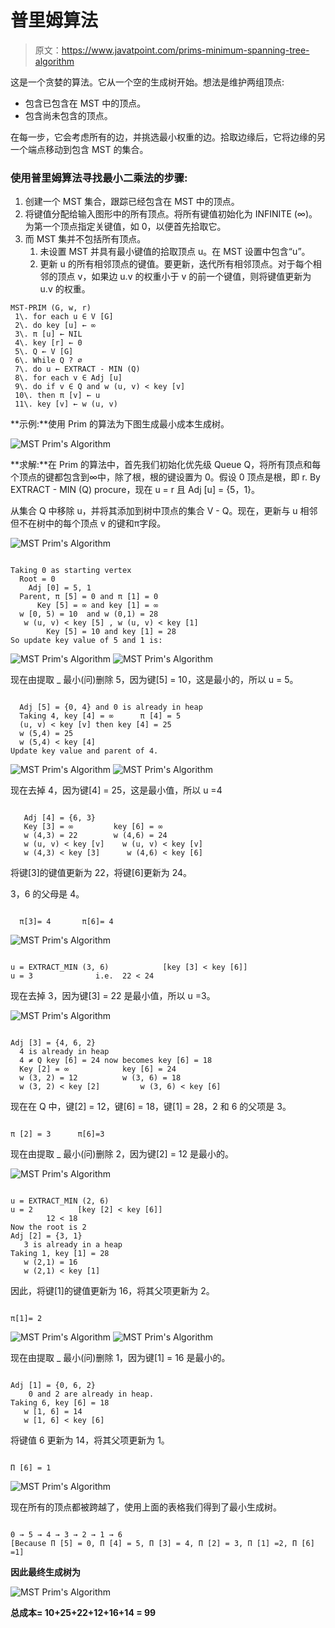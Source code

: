 # 普里姆算法

> 原文：<https://www.javatpoint.com/prims-minimum-spanning-tree-algorithm>

这是一个贪婪的算法。它从一个空的生成树开始。想法是维护两组顶点:

*   包含已包含在 MST 中的顶点。
*   包含尚未包含的顶点。

在每一步，它会考虑所有的边，并挑选最小权重的边。拾取边缘后，它将边缘的另一个端点移动到包含 MST 的集合。

### 使用普里姆算法寻找最小二乘法的步骤:

1.  创建一个 MST 集合，跟踪已经包含在 MST 中的顶点。
2.  将键值分配给输入图形中的所有顶点。将所有键值初始化为 INFINITE (∞)。为第一个顶点指定关键值，如 0，以便首先拾取它。
3.  而 MST 集并不包括所有顶点。
    1.  未设置 MST 并具有最小键值的拾取顶点 u。在 MST 设置中包含“u”。
    2.  更新 u 的所有相邻顶点的键值。要更新，迭代所有相邻顶点。对于每个相邻的顶点 v，如果边 u.v 的权重小于 v 的前一个键值，则将键值更新为 u.v 的权重。

```
MST-PRIM (G, w, r)
 1\. for each u ∈ V [G]
 2\. do key [u] ← ∞
 3\. π [u] ← NIL
 4\. key [r] ← 0
 5\. Q ← V [G]
 6\. While Q ? ∅
 7\. do u ← EXTRACT - MIN (Q)
 8\. for each v ∈ Adj [u]
 9\. do if v ∈ Q and w (u, v) < key [v]
 10\. then π [v] ← u
 11\. key [v] ← w (u, v)

```

**示例:**使用 Prim 的算法为下图生成最小成本生成树。

![MST Prim's Algorithm](img/95732d08d8bb1ad8bc99b95d5a13dc3b.png)

**求解:**在 Prim 的算法中，首先我们初始化优先级 Queue Q，将所有顶点和每个顶点的键都包含到∞中，除了根，根的键设置为 0。假设 0 顶点是根，即 r. By EXTRACT - MIN (Q) procure，现在 u = r 且 Adj [u] = {5，1}。

从集合 Q 中移除 u，并将其添加到树中顶点的集合 V - Q。现在，更新与 u 相邻但不在树中的每个顶点 v 的键和π字段。

![MST Prim's Algorithm](img/6b137c420d245276cb4d6aee62b9d8a2.png)

```

Taking 0 as starting vertex
  Root = 0
    Adj [0] = 5, 1
  Parent, π [5] = 0 and π [1] = 0
      Key [5] = ∞ and key [1] = ∞
  w [0, 5) = 10  and w (0,1) = 28
   w (u, v) < key [5] , w (u, v) < key [1]
        Key [5] = 10 and key [1] = 28
So update key value of 5 and 1 is:

```

![MST Prim's Algorithm](img/a6dd467846259b959b10d141717f035a.png)
![MST Prim's Algorithm](img/6d0efc8d7ff7a33b29bf0e6ec9428065.png)

现在由提取 _ 最小(问)删除 5，因为键[5] = 10，这是最小的，所以 u = 5。

```

  Adj [5] = {0, 4} and 0 is already in heap
  Taking 4, key [4] = ∞      π [4] = 5
  (u, v) < key [v] then key [4] = 25
  w (5,4) = 25
  w (5,4) < key [4]
Update key value and parent of 4.

```

![MST Prim's Algorithm](img/56f520c7dd5bd7873857492596d3f4c4.png)
![MST Prim's Algorithm](img/2835a8aec7d18b421672f5fc0898d0d1.png)

现在去掉 4，因为键[4] = 25，这是最小值，所以 u =4

```

   Adj [4] = {6, 3}
   Key [3] = ∞         key [6] = ∞
   w (4,3) = 22        w (4,6) = 24
   w (u, v) < key [v]    w (u, v) < key [v]
   w (4,3) < key [3]      w (4,6) < key [6]

```

将键[3]的键值更新为 22，将键[6]更新为 24。

3，6 的父母是 4。

```

  π[3]= 4       π[6]= 4 

```

![MST Prim's Algorithm](img/4c2e7a4892b49c7ed090b2dd53e086da.png)

```

u = EXTRACT_MIN (3, 6)            [key [3] < key [6]]
u = 3              i.e.  22 < 24

```

现在去掉 3，因为键[3] = 22 是最小值，所以 u =3。

![MST Prim's Algorithm](img/a44911e95dff54b25bddb0e671bf81e3.png)

```

Adj [3] = {4, 6, 2}
  4 is already in heap
  4 ≠ Q key [6] = 24 now becomes key [6] = 18
  Key [2] = ∞            key [6] = 24
  w (3, 2) = 12          w (3, 6) = 18
  w (3, 2) < key [2]         w (3, 6) < key [6]

```

现在在 Q 中，键[2] = 12，键[6] = 18，键[1] = 28，2 和 6 的父项是 3。

```

π [2] = 3      π[6]=3

```

现在由提取 _ 最小(问)删除 2，因为键[2] = 12 是最小的。

![MST Prim's Algorithm](img/5bfbbc2ef8809d8de4e1677a1190c1a1.png)

```

u = EXTRACT_MIN (2, 6)
u = 2          [key [2] < key [6]]
        12 < 18
Now the root is 2 
Adj [2] = {3, 1}
   3 is already in a heap
Taking 1, key [1] = 28
   w (2,1) = 16
   w (2,1) < key [1]

```

因此，将键[1]的键值更新为 16，将其父项更新为 2。

```

π[1]= 2

```

![MST Prim's Algorithm](img/9b04e6b025f14a3103ebd922f92cb01d.png)
![MST Prim's Algorithm](img/e3f96ca67b34dd99411eb736cbd009a1.png)

现在由提取 _ 最小(问)删除 1，因为键[1] = 16 是最小的。

```

Adj [1] = {0, 6, 2}
    0 and 2 are already in heap.
Taking 6, key [6] = 18
   w [1, 6] = 14
   w [1, 6] < key [6]

```

将键值 6 更新为 14，将其父项更新为 1。

```

Π [6] = 1

```

![MST Prim's Algorithm](img/2e90e50a072621133139a82dd0b91d9b.png)

现在所有的顶点都被跨越了，使用上面的表格我们得到了最小生成树。

```

0 → 5 → 4 → 3 → 2 → 1 → 6
[Because Π [5] = 0, Π [4] = 5, Π [3] = 4, Π [2] = 3, Π [1] =2, Π [6] =1]

```

**因此最终生成树为**

![MST Prim's Algorithm](img/20a47ee44ecfd430d6f541f457b7ffe0.png)

**总成本= 10+25+22+12+16+14 = 99**